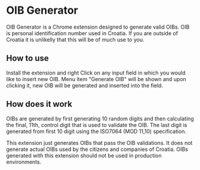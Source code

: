 # OIB Generator

OIB Generator is a Chrome extension designed to generate valid OIBs. OIB is personal identification number used in Croatia. If you are outside of Croatia it is unlikelly that this will be of much use to you.

## How to use
Install the extension and right Click on any input field in which you would like to insert new OIB. Menu item "Generate OIB" will be shown and upon clicking it, new OIB will be generated and inserted into the field.

## How does it work
OIBs are generated by first generating 10 random digits and then calculating the final, 11th, control digit that is used to validate the OIB. The last digit is generated from first 10 digit using the ISO7064 (MOD 11,10) specification.

This extension just generates OIBs that pass the OIB validations. It does not generate actual OIBs used by the citizens and companies of Croatia. OIBs generated with this extension should not be used in production environments.